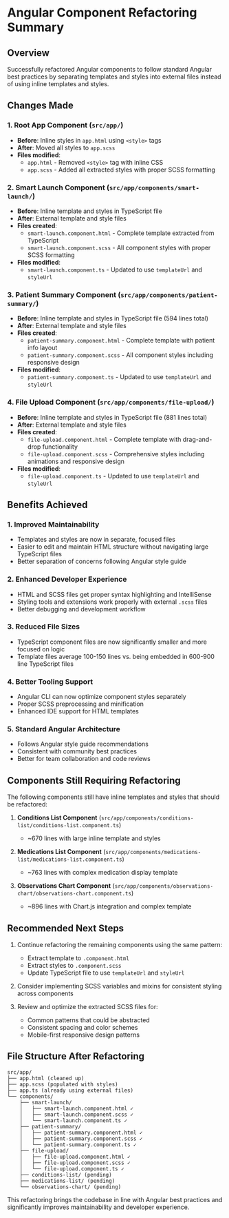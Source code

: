 # Angular Component Refactoring Summary

## Overview
Successfully refactored Angular components to follow standard Angular best practices by separating templates and styles into external files instead of using inline templates and styles.

## Changes Made

### 1. Root App Component (`src/app/`)
- **Before**: Inline styles in `app.html` using `<style>` tags
- **After**: Moved all styles to `app.scss`
- **Files modified**:
  - `app.html` - Removed `<style>` tag with inline CSS
  - `app.scss` - Added all extracted styles with proper SCSS formatting

### 2. Smart Launch Component (`src/app/components/smart-launch/`)
- **Before**: Inline template and styles in TypeScript file
- **After**: External template and style files
- **Files created**:
  - `smart-launch.component.html` - Complete template extracted from TypeScript
  - `smart-launch.component.scss` - All component styles with proper SCSS formatting
- **Files modified**:
  - `smart-launch.component.ts` - Updated to use `templateUrl` and `styleUrl`

### 3. Patient Summary Component (`src/app/components/patient-summary/`)
- **Before**: Inline template and styles in TypeScript file (594 lines total)
- **After**: External template and style files
- **Files created**:
  - `patient-summary.component.html` - Complete template with patient info layout
  - `patient-summary.component.scss` - All component styles including responsive design
- **Files modified**:
  - `patient-summary.component.ts` - Updated to use `templateUrl` and `styleUrl`

### 4. File Upload Component (`src/app/components/file-upload/`)
- **Before**: Inline template and styles in TypeScript file (881 lines total)
- **After**: External template and style files
- **Files created**:
  - `file-upload.component.html` - Complete template with drag-and-drop functionality
  - `file-upload.component.scss` - Comprehensive styles including animations and responsive design
- **Files modified**:
  - `file-upload.component.ts` - Updated to use `templateUrl` and `styleUrl`

## Benefits Achieved

### 1. **Improved Maintainability**
- Templates and styles are now in separate, focused files
- Easier to edit and maintain HTML structure without navigating large TypeScript files
- Better separation of concerns following Angular style guide

### 2. **Enhanced Developer Experience**
- HTML and SCSS files get proper syntax highlighting and IntelliSense
- Styling tools and extensions work properly with external `.scss` files
- Better debugging and development workflow

### 3. **Reduced File Sizes**
- TypeScript component files are now significantly smaller and more focused on logic
- Template files average 100-150 lines vs. being embedded in 600-900 line TypeScript files

### 4. **Better Tooling Support**
- Angular CLI can now optimize component styles separately
- Proper SCSS preprocessing and minification
- Enhanced IDE support for HTML templates

### 5. **Standard Angular Architecture**
- Follows Angular style guide recommendations
- Consistent with community best practices
- Better for team collaboration and code reviews

## Components Still Requiring Refactoring

The following components still have inline templates and styles that should be refactored:

1. **Conditions List Component** (`src/app/components/conditions-list/conditions-list.component.ts`)
   - ~670 lines with large inline template and styles
   
2. **Medications List Component** (`src/app/components/medications-list/medications-list.component.ts`)
   - ~763 lines with complex medication display template
   
3. **Observations Chart Component** (`src/app/components/observations-chart/observations-chart.component.ts`)
   - ~896 lines with Chart.js integration and complex template

## Recommended Next Steps

1. Continue refactoring the remaining components using the same pattern:
   - Extract template to `.component.html`
   - Extract styles to `.component.scss`
   - Update TypeScript file to use `templateUrl` and `styleUrl`

2. Consider implementing SCSS variables and mixins for consistent styling across components

3. Review and optimize the extracted SCSS files for:
   - Common patterns that could be abstracted
   - Consistent spacing and color schemes
   - Mobile-first responsive design patterns

## File Structure After Refactoring

```
src/app/
├── app.html (cleaned up)
├── app.scss (populated with styles)
├── app.ts (already using external files)
└── components/
    ├── smart-launch/
    │   ├── smart-launch.component.html ✓
    │   ├── smart-launch.component.scss ✓
    │   └── smart-launch.component.ts ✓
    ├── patient-summary/
    │   ├── patient-summary.component.html ✓
    │   ├── patient-summary.component.scss ✓
    │   └── patient-summary.component.ts ✓
    ├── file-upload/
    │   ├── file-upload.component.html ✓
    │   ├── file-upload.component.scss ✓
    │   └── file-upload.component.ts ✓
    ├── conditions-list/ (pending)
    ├── medications-list/ (pending)
    └── observations-chart/ (pending)
```

This refactoring brings the codebase in line with Angular best practices and significantly improves maintainability and developer experience.
